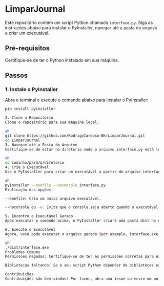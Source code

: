 # LimparJournal

Este repositório contém um script Python chamado `interface.py`. Siga as instruções abaixo para instalar o PyInstaller, navegar até a pasta do arquivo e criar um executável.

## Pré-requisitos

Certifique-se de ter o Python instalado em sua máquina.

## Passos

### 1. Instale o PyInstaller

Abra o terminal e execute o comando abaixo para instalar o PyInstaller:
```sh
pip install pyinstaller

2. Clone o Repositório
Clone o repositório para sua máquina local:

sh
git clone https://github.com/RodrigoCardoso-BK/LimparJournal.git
cd LimparJournal
3. Navegue até a Pasta do Arquivo
Certifique-se de estar no diretório onde o arquivo interface.py está localizado:

sh
cd caminho/para/o/diretorio
4. Crie o Executável
Use o PyInstaller para criar um executável a partir do arquivo interface.py sem abrir o console:

sh
pyinstaller --onefile --noconsole interface.py
Explicação das opções:

--onefile: Cria um único arquivo executável.

--noconsole ou -w: Evita que o console seja aberto quando o executável for executado.

5. Encontre o Executável Gerado
Após executar o comando acima, o PyInstaller criará uma pasta dist no mesmo diretório onde o comando foi executado. O executável estará localizado dentro dessa pasta.

6. Execute o Executável
Agora, você pode executar o arquivo gerado (por exemplo, interface.exe no Windows) sem abrir o console:

sh
./dist/interface.exe
Problemas Comuns
Permissões negadas: Certifique-se de ter as permissões corretas para executar o arquivo.

Bibliotecas faltando: Se o seu script Python depender de bibliotecas externas, certifique-se de que elas estejam instaladas no ambiente onde o PyInstaller é executado.

Contribuições
Contribuições são bem-vindas! Por favor, abra uma issue ou envie um pull request se você tiver sugestões ou melhorias.
